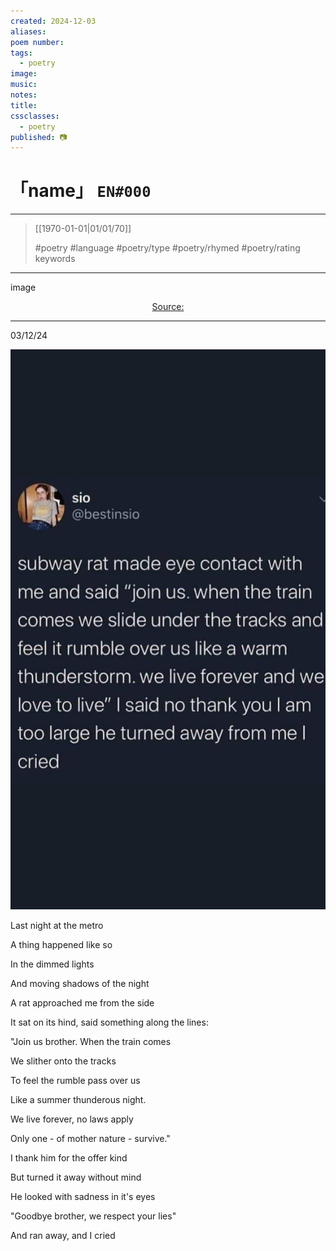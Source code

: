 ```yaml
---
created: 2024-12-03
aliases:
poem number:
tags:
  - poetry
image:
music:
notes:
title:
cssclasses:
  - poetry
published: 📷
---
```

# 「name」 `EN#000`

---

> [[1970-01-01|01/01/70]]
>  
> #poetry
> #language
> #poetry/type
> #poetry/rhymed
> #poetry/rating
> keywords

---

image

<center class="img_caption"><a href="https://" class="source-link">Source: </a></center>

---

03/12/24

  
![poem-join_us](../!art/poem-join_us.jpg)

Last night at the metro

A thing happened like so

In the dimmed lights

And moving shadows of the night

A rat approached me from the side

It sat on its hind, said something along the lines:

"Join us brother. When the train comes

We slither onto the tracks

To feel the rumble pass over us

Like a summer thunderous night.

We live forever, no laws apply

Only one - of mother nature - survive."

I thank him for the offer kind

But turned it away without mind

He looked with sadness in it's eyes

"Goodbye brother, we respect your lies"

And ran away, and I cried